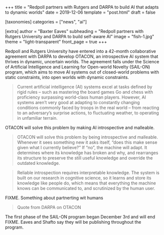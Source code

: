 +++
title = "Redpoll partners with Rutgers and DARPA to build AI that adapts to dynamic worlds"
date = 2019-12-06
template = "post.html"
draft = false

[taxonomies]
categories = ["news", "ai"]

[extra]
author = "Baxter Eaves"
subheading = "Redpoll partners with Rutgers University and DARPA to build self-aware AI"
image = "fish-1.jpg"
theme = "light-transparent"
front_page = true
+++

Redpoll and Rutgers University have entered into a 42-month collaborative
agreement with DARPA to develop OTACON, an introspective AI system that thrives in dynamic, uncertain worlds. The agreement falls under the Science of Artificial Intelligence and Learning for Open-world Novelty (SAIL-ON) program, which aims to move AI systems out of closed-world problems with static constraints, into open worlds with dynamic constraints.

> Current artificial intelligence (AI) systems excel at tasks defined by rigid
> rules – such as mastering the board games Go and chess with proficiency
> surpassing world-class human players. However, AI systems aren’t very good at
> adapting to constantly changing conditions commonly faced by troops in the
> real world – from reacting to an adversary’s surprise actions, to fluctuating
> weather, to operating in unfamiliar terrain.

OTACON will solve this problem by making AI introspective and malleable.

> OTACON will solve this problem by being introspective and malleable. Whenever it sees something new it asks itself, “does this make sense given what I currently  believe?” If “no”, the machine will adapt. It determines where its knowledge has broken and why, and rearranges its structure to preserve the still useful knowledge and override the outdated knowledge.

> Reliable introspection requires interpretable knowledge. The system is built on our research in cognitive science, so it learns and store its knowledge like people do, which means that everything the machine knows can be communicated to, and scrutinized by the human user.

FIXME. Something about partnerting wit humans

> Quote from DARPA on OTACON

The first phase of the SAIL-ON program began December 3rd and will end FIXME.
Eaves and Shafto say they will be publishing throughout the program.

